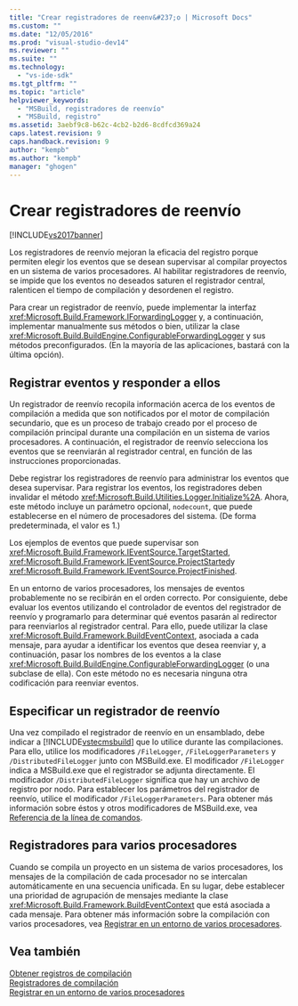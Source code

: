 ```yaml
---
title: "Crear registradores de reenv&#237;o | Microsoft Docs"
ms.custom: ""
ms.date: "12/05/2016"
ms.prod: "visual-studio-dev14"
ms.reviewer: ""
ms.suite: ""
ms.technology: 
  - "vs-ide-sdk"
ms.tgt_pltfrm: ""
ms.topic: "article"
helpviewer_keywords: 
  - "MSBuild, registradores de reenvío"
  - "MSBuild, registro"
ms.assetid: 3aebf9c8-b62c-4cb2-b2d6-8cdfcd369a24
caps.latest.revision: 9
caps.handback.revision: 9
author: "kempb"
ms.author: "kempb"
manager: "ghogen"
---
```

# Crear registradores de reenv&#237;o
[!INCLUDE[vs2017banner](../code-quality/includes/vs2017banner.md)]

Los registradores de reenvío mejoran la eficacia del registro porque permiten elegir los eventos que se desean supervisar al compilar proyectos en un sistema de varios procesadores.  Al habilitar registradores de reenvío, se impide que los eventos no deseados saturen el registrador central, ralenticen el tiempo de compilación y desordenen el registro.  
  
 Para crear un registrador de reenvío, puede implementar la interfaz <xref:Microsoft.Build.Framework.IForwardingLogger> y, a continuación, implementar manualmente sus métodos o bien, utilizar la clase <xref:Microsoft.Build.BuildEngine.ConfigurableForwardingLogger> y sus métodos preconfigurados.  \(En la mayoría de las aplicaciones, bastará con la última opción\).  
  
## Registrar eventos y responder a ellos  
 Un registrador de reenvío recopila información acerca de los eventos de compilación a medida que son notificados por el motor de compilación secundario, que es un proceso de trabajo creado por el proceso de compilación principal durante una compilación en un sistema de varios procesadores.  A continuación, el registrador de reenvío selecciona los eventos que se reenviarán al registrador central, en función de las instrucciones proporcionadas.  
  
 Debe registrar los registradores de reenvío para administrar los eventos que desea supervisar.  Para registrar los eventos, los registradores deben invalidar el método <xref:Microsoft.Build.Utilities.Logger.Initialize%2A>.  Ahora, este método incluye un parámetro opcional, `nodecount`, que puede establecerse en el número de procesadores del sistema.  \(De forma predeterminada, el valor es 1.\)  
  
 Los ejemplos de eventos que puede supervisar son <xref:Microsoft.Build.Framework.IEventSource.TargetStarted>, <xref:Microsoft.Build.Framework.IEventSource.ProjectStarted>y <xref:Microsoft.Build.Framework.IEventSource.ProjectFinished>.  
  
 En un entorno de varios procesadores, los mensajes de eventos probablemente no se recibirán en el orden correcto.  Por consiguiente, debe evaluar los eventos utilizando el controlador de eventos del registrador de reenvío y programarlo para determinar qué eventos pasarán al redirector para reenviarlos al registrador central.  Para ello, puede utilizar la clase <xref:Microsoft.Build.Framework.BuildEventContext>, asociada a cada mensaje, para ayudar a identificar los eventos que desea reenviar y, a continuación, pasar los nombres de los eventos a la clase <xref:Microsoft.Build.BuildEngine.ConfigurableForwardingLogger> \(o una subclase de ella\).  Con este método no es necesaria ninguna otra codificación para reenviar eventos.  
  
## Especificar un registrador de reenvío  
 Una vez compilado el registrador de reenvío en un ensamblado, debe indicar a [!INCLUDE[vstecmsbuild](../extensibility/internals/includes/vstecmsbuild_md.md)] que lo utilice durante las compilaciones.  Para ello, utilice los modificadores `/FileLogger`, `/FileLoggerParameters` y `/DistributedFileLogger` junto con MSBuild.exe.  El modificador `/FileLogger` indica a MSBuild.exe que el registrador se adjunta directamente. El modificador `/DistributedFileLogger` significa que hay un archivo de registro por nodo.  Para establecer los parámetros del registrador de reenvío, utilice el modificador `/FileLoggerParameters`.  Para obtener más información sobre éstos y otros modificadores de MSBuild.exe, vea [Referencia de la línea de comandos](../msbuild/msbuild-command-line-reference.md).  
  
## Registradores para varios procesadores  
 Cuando se compila un proyecto en un sistema de varios procesadores, los mensajes de la compilación de cada procesador no se intercalan automáticamente en una secuencia unificada.  En su lugar, debe establecer una prioridad de agrupación de mensajes mediante la clase <xref:Microsoft.Build.Framework.BuildEventContext> que está asociada a cada mensaje.  Para obtener más información sobre la compilación con varios procesadores, vea [Registrar en un entorno de varios procesadores](../msbuild/logging-in-a-multi-processor-environment.md).  
  
## Vea también  
 [Obtener registros de compilación](../msbuild/obtaining-build-logs-with-msbuild.md)   
 [Registradores de compilación](../msbuild/build-loggers.md)   
 [Registrar en un entorno de varios procesadores](../msbuild/logging-in-a-multi-processor-environment.md)